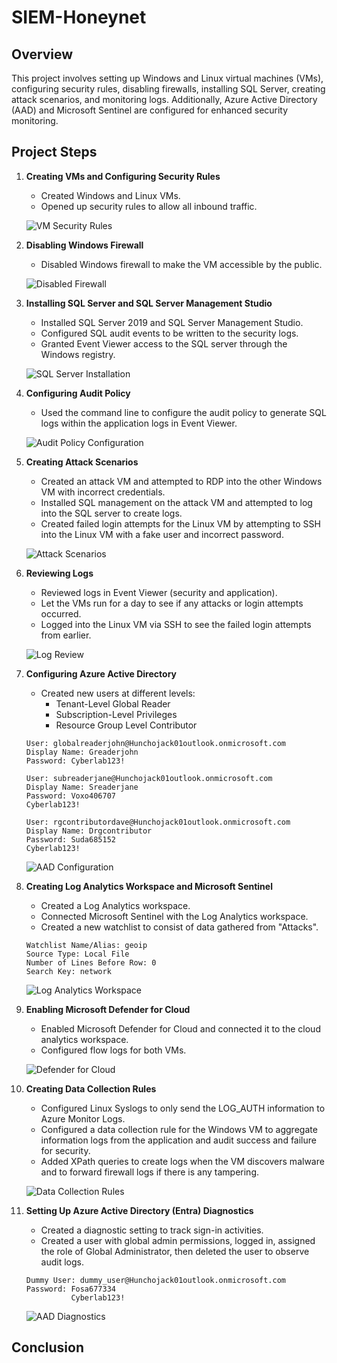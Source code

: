 # SIEM-Honeynet
## Overview

This project involves setting up Windows and Linux virtual machines (VMs), configuring security rules, disabling firewalls, installing SQL Server, creating attack scenarios, and monitoring logs. Additionally, Azure Active Directory (AAD) and Microsoft Sentinel are configured for enhanced security monitoring.

## Project Steps

1. **Creating VMs and Configuring Security Rules**
    - Created Windows and Linux VMs.
    - Opened up security rules to allow all inbound traffic.

    ![VM Security Rules](path_to_screenshot1)

2. **Disabling Windows Firewall**
    - Disabled Windows firewall to make the VM accessible by the public.

    ![Disabled Firewall](path_to_screenshot2)

3. **Installing SQL Server and SQL Server Management Studio**
    - Installed SQL Server 2019 and SQL Server Management Studio.
    - Configured SQL audit events to be written to the security logs.
    - Granted Event Viewer access to the SQL server through the Windows registry.

    ![SQL Server Installation](path_to_screenshot3)

4. **Configuring Audit Policy**
    - Used the command line to configure the audit policy to generate SQL logs within the application logs in Event Viewer.

    ![Audit Policy Configuration](path_to_screenshot4)

5. **Creating Attack Scenarios**
    - Created an attack VM and attempted to RDP into the other Windows VM with incorrect credentials.
    - Installed SQL management on the attack VM and attempted to log into the SQL server to create logs.
    - Created failed login attempts for the Linux VM by attempting to SSH into the Linux VM with a fake user and incorrect password.

    ![Attack Scenarios](path_to_screenshot5)

6. **Reviewing Logs**
    - Reviewed logs in Event Viewer (security and application).
    - Let the VMs run for a day to see if any attacks or login attempts occurred.
    - Logged into the Linux VM via SSH to see the failed login attempts from earlier.

    ![Log Review](path_to_screenshot6)

7. **Configuring Azure Active Directory**
    - Created new users at different levels:
        - Tenant-Level Global Reader
        - Subscription-Level Privileges
        - Resource Group Level Contributor

    ```text
    User: globalreaderjohn@Hunchojack01outlook.onmicrosoft.com
    Display Name: Greaderjohn
    Password: Cyberlab123!

    User: subreaderjane@Hunchojack01outlook.onmicrosoft.com
    Display Name: Sreaderjane
    Password: Voxo406707
    Cyberlab123!

    User: rgcontributordave@Hunchojack01outlook.onmicrosoft.com
    Display Name: Drgcontributor
    Password: Suda685152
    Cyberlab123!
    ```

    ![AAD Configuration](path_to_screenshot7)

8. **Creating Log Analytics Workspace and Microsoft Sentinel**
    - Created a Log Analytics workspace.
    - Connected Microsoft Sentinel with the Log Analytics workspace.
    - Created a new watchlist to consist of data gathered from "Attacks".

    ```text
    Watchlist Name/Alias: geoip
    Source Type: Local File
    Number of Lines Before Row: 0
    Search Key: network
    ```

    ![Log Analytics Workspace](path_to_screenshot8)

9. **Enabling Microsoft Defender for Cloud**
    - Enabled Microsoft Defender for Cloud and connected it to the cloud analytics workspace.
    - Configured flow logs for both VMs.

    ![Defender for Cloud](path_to_screenshot9)

10. **Creating Data Collection Rules**
    - Configured Linux Syslogs to only send the LOG_AUTH information to Azure Monitor Logs.
    - Configured a data collection rule for the Windows VM to aggregate information logs from the application and audit success and failure for security.
    - Added XPath queries to create logs when the VM discovers malware and to forward firewall logs if there is any tampering.

    ![Data Collection Rules](path_to_screenshot10)

11. **Setting Up Azure Active Directory (Entra) Diagnostics**
    - Created a diagnostic setting to track sign-in activities.
    - Created a user with global admin permissions, logged in, assigned the role of Global Administrator, then deleted the user to observe audit logs.

    ```text
    Dummy User: dummy_user@Hunchojack01outlook.onmicrosoft.com
    Password: Fosa677334
              Cyberlab123!
    ```

    ![AAD Diagnostics](path_to_screenshot11)

## Conclusion
